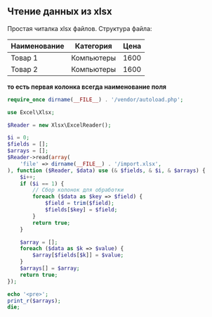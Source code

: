 ## Чтение данных из xlsx

Простая читалка xlsx файлов.
Структура файла:

| Наименование  | Категория         | Цена |
| ------------- |:-----------------:| ----:|
| Товар 1       | Компьютеры        | 1600 |
| Товар 2       | Компьютеры        | 1600 |

**то есть первая колонка всегда наименование поля**

```php
require_once dirname(__FILE__) . '/vendor/autoload.php';

use Excel\Xlsx;

$Reader = new Xlsx\ExcelReader();

$i = 0;
$fields = [];
$arrays = [];
$Reader->read(array(
    'file' => dirname(__FILE__) . '/import.xlsx',
), function ($Reader, $data) use (& $fields, & $i, & $arrays) {
    $i++;
    if ($i == 1) {
        // Сбор колонок для обработки
        foreach ($data as $key => $field) {
            $field = trim($field);
            $fields[$key] = $field;
        }
        return true;
    }

    $array = [];
    foreach ($data as $k => $value) {
        $array[$fields[$k]] = $value;
    }
    $arrays[] = $array;
    return true;
});

echo '<pre>';
print_r($arrays);
die;
```